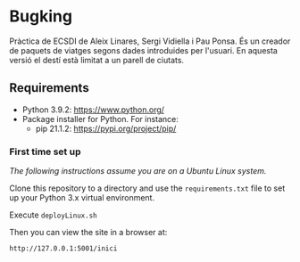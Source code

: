 # Bugking

Pràctica de ECSDI de Aleix Linares, Sergi Vidiella i Pau Ponsa. És un creador de paquets de viatges segons dades introduides
per l'usuari. En aquesta versió el destí està limitat a un parell de ciutats.

## Requirements

- Python 3.9.2: https://www.python.org/
- Package installer for Python. For instance:
    - pip 21.1.2: https://pypi.org/project/pip/
    
### First time set up

*The following instructions assume you are on a Ubuntu Linux system.*

Clone this repository to a directory and use the `requirements.txt` file to set up your Python 3.x
virtual environment.

Execute `deployLinux.sh`

Then you can view the site in a browser at:

    http://127.0.0.1:5001/inici



